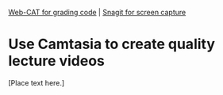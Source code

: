 [<i class="far fa-arrow-alt-circle-left"></i> Web-CAT for grading code](webcat-for-grading-code.html) | [Snagit for screen capture <i class="far fa-arrow-alt-circle-right"></i>](snagit-for-screen-capture.html)

# Use Camtasia to create quality lecture videos

[Place text here.]
